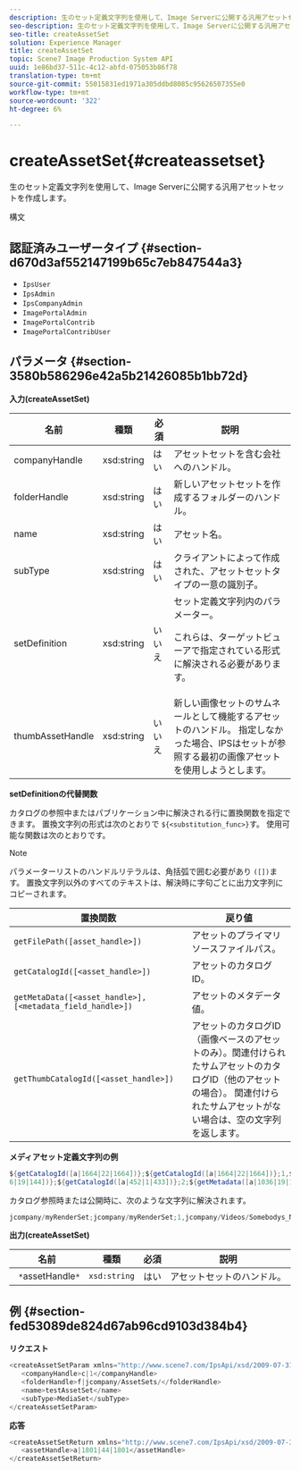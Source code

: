 ```yaml
---
description: 生のセット定義文字列を使用して、Image Serverに公開する汎用アセットセットを作成します。
seo-description: 生のセット定義文字列を使用して、Image Serverに公開する汎用アセットセットを作成します。
seo-title: createAssetSet
solution: Experience Manager
title: createAssetSet
topic: Scene7 Image Production System API
uuid: 1e86bd37-511c-4c12-abfd-075053b86f78
translation-type: tm+mt
source-git-commit: 55015831ed1971a305ddbd8085c95626507355e0
workflow-type: tm+mt
source-wordcount: '322'
ht-degree: 6%

---
```



# createAssetSet{#createassetset}

生のセット定義文字列を使用して、Image Serverに公開する汎用アセットセットを作成します。

構文

## 認証済みユーザータイプ {#section-d670d3af552147199b65c7eb847544a3}

* `IpsUser`
* `IpsAdmin`
* `IpsCompanyAdmin`
* `ImagePortalAdmin`
* `ImagePortalContrib`
* `ImagePortalContribUser`

## パラメータ {#section-3580b586296e42a5b21426085b1bb72d}

**入力(createAssetSet)**

<table id="table_2C70C33A127242FC828FCD8EC852E1EC"> 
 <thead> 
  <tr> 
   <th colname="col1" class="entry"> 名前 </th> 
   <th colname="col2" class="entry"> 種類 </th> 
   <th colname="col3" class="entry"> 必須 </th> 
   <th colname="col4" class="entry"> 説明 </th> 
  </tr> 
 </thead>
 <tbody> 
  <tr> 
   <td colname="col1"> <span class="codeph"> <span class="varname"> companyHandle </span> </span> </td> 
   <td colname="col2"> <span class="codeph"> xsd:string </span> </td> 
   <td colname="col3"> はい </td> 
   <td colname="col4"> アセットセットを含む会社へのハンドル。 </td> 
  </tr> 
  <tr> 
   <td colname="col1"> <span class="codeph"> <span class="varname"> folderHandle </span> </span> </td> 
   <td colname="col2"> <span class="codeph"> xsd:string </span> </td> 
   <td colname="col3"> はい </td> 
   <td colname="col4"> 新しいアセットセットを作成するフォルダーのハンドル。 </td> 
  </tr> 
  <tr> 
   <td colname="col1"> <span class="codeph"> <span class="varname"> name </span> </span> </td> 
   <td colname="col2"> <span class="codeph"> xsd:string </span> </td> 
   <td colname="col3"> はい </td> 
   <td colname="col4"> アセット名。 </td> 
  </tr> 
  <tr> 
   <td colname="col1"> <span class="codeph"> <span class="varname"> subType </span> </span> </td> 
   <td colname="col2"> <span class="codeph"> xsd:string </span> </td> 
   <td colname="col3"> はい </td> 
   <td colname="col4"> クライアントによって作成された、アセットセットタイプの一意の識別子。 </td> 
  </tr> 
  <tr> 
   <td colname="col1"> <span class="codeph"> <span class="varname"> setDefinition </span> </span> </td> 
   <td colname="col2"> <span class="codeph"> xsd:string </span> </td> 
   <td colname="col3"> いいえ </td> 
   <td colname="col4"> セット定義文字列内のパラメーター。 <p>これらは、ターゲットビューアで指定されている形式に解決される必要があります。 </p> </td> 
  </tr> 
  <tr> 
   <td colname="col1"> <span class="codeph"> <span class="varname"> thumbAssetHandle </span> </span> </td> 
   <td colname="col2"> <span class="codeph"> xsd:string </span> </td> 
   <td colname="col3"> いいえ </td> 
   <td colname="col4"> 新しい画像セットのサムネールとして機能するアセットのハンドル。 指定しなかった場合、IPSはセットが参照する最初の画像アセットを使用しようとします。 </td> 
  </tr> 
 </tbody> 
</table>

**setDefinitionの代替関数**

カタログの参照中またはパブリケーション中に解決される行に置換関数を指定できます。 置換文字列の形式は次のとおりで `${<substitution_func>}`す。 使用可能な関数は次のとおりです。

>[!NOTE]
>
>パラメーターリストのハンドルリテラルは、角括弧で囲む必要があり `([])`ます。 置換文字列以外のすべてのテキストは、解決時に字句ごとに出力文字列にコピーされます。

| **置換関数** | **戻り値** |
|---|---|
| `getFilePath([asset_handle>])` | アセットのプライマリソースファイルパス。 |
| `getCatalogId([<asset_handle>])` | アセットのカタログID。 |
| `getMetaData([<asset_handle>], [<metadata_field_handle>])` | アセットのメタデータ値。 |
| `getThumbCatalogId([<asset_handle>])` | アセットのカタログID（画像ベースのアセットのみ）。関連付けられたサムアセットのカタログID（他のアセットの場合）。 関連付けられたサムアセットがない場合は、空の文字列を返します。 |

**メディアセット定義文字列の例**

```java
${getCatalogId([a|1664|22|1664])};${getCatalogId([a|1664|22|1664])};1,${getFilePath([a|103 
6|19|144])};${getCatalogId([a|452|1|433])};2;${getMetadata([a|1036|19|144], [m|1|ASSET|SharedDateField])} 
```

カタログ参照時または公開時に、次のような文字列に解決されます。

```java
jcompany/myRenderSet;jcompany/myRenderSet;1,jcompany/Videos/Somebodys_N08275_flv.flv;jcomp any/myimg-1;2;20090703 10:05:53
```

**出力(createAssetSet)**

| 名前 | 種類 | 必須 | 説明 |
|---|---|---|---|
| ` *`assetHandle`*` | `xsd:string` | はい | アセットセットのハンドル。 |

## 例 {#section-fed53089de824d67ab96cd9103d384b4}

**リクエスト**

```java
<createAssetSetParam xmlns="http://www.scene7.com/IpsApi/xsd/2009-07-31"> 
   <companyHandle>c|1</companyHandle> 
   <folderHandle>f|jcompany/AssetSets/</folderHandle> 
   <name>testAssetSet</name> 
   <subType>MediaSet</subType> 
</createAssetSetParam>
```

**応答**

```java
<createAssetSetReturn xmlns="http://www.scene7.com/IpsApi/xsd/2009-07-31"> 
   <assetHandle>a|1801|44|1801</assetHandle> 
</createAssetSetReturn>
```

